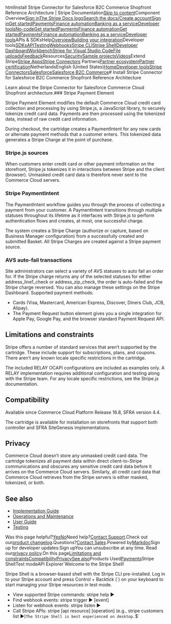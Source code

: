 htmlInstall Stripe Connector for Salesforce B2C Commerce Shopfront Reference Architecture | Stripe Documentation[Skip to content](#main-content)Component Overview[Sign in](https://dashboard.stripe.com/login?redirect=https%3A%2F%2Fdocs.stripe.com%2Fconnectors%2Fsalesforce-commerce-cloud%2Fcomponent-overview)[The Stripe Docs logo](/)[Search the docs/](#)[Create account](https://dashboard.stripe.com/register)[Sign in](https://dashboard.stripe.com/login?redirect=https%3A%2F%2Fdocs.stripe.com%2Fconnectors%2Fsalesforce-commerce-cloud%2Fcomponent-overview)[Get started](/get-started)[Payments](/payments)[Finance automation](/finance-automation)[Banking as a service](/financial-services)[Developer tools](/development)[No-code](/no-code)[Get started](/get-started)[Payments](/payments)[Finance automation](/finance-automation)[](#)[Get started](/get-started)[Payments](/payments)[Finance automation](/finance-automation)[Banking as a service](/financial-services)[Developer tools](/development)[](#)APIs & SDKsHelp[Overview](/docs/development)[Building your integration](#)Developer tools[SDKs](#)[API](#)[Testing](#)[Webhooks](#)[Stripe CLI](#)[Stripe Shell](#)[Developer Dashboard](#)[Workbench](#)[Stripe for Visual Studio Code](/docs/stripe-vscode)[File uploads](/docs/file-upload)[Feedback](/docs/dev-tools-csat)Resources[Security](#)[Sample projects](#)[Videos](#)Extend Stripe[Stripe Apps](#)[Stripe Connectors](#)
Partners[Partner ecosystem](/docs/partners)[Partner certification](/docs/partners/training-and-certification)NetherlandsEnglish (United States)[](#)[](#)[Home](/docs)[Developer tools](/docs/development)[Stripe Connectors](/docs/connectors)[Salesforce](/docs/connectors/salesforce)[Salesforce B2C Commerce](/docs/connectors/salesforce-commerce-cloud)# Install Stripe Connector for Salesforce B2C Commerce Shopfront Reference Architecture

Learn about the Stripe Connector for Salesforce Commerce Cloud Shopfront architecture.### Stripe Payment Element

Stripe Payment Element modifies the default Commerce Cloud credit card collection and processing by using Stripe.js, a JavaScript library, to securely tokenize credit card data. Payments are then processed using the tokenized data, instead of raw credit card information.

During checkout, the cartridge creates a PaymentIntent for any new cards or alternate payment methods that a customer enters. This tokenized data generates a Stripe Charge at the point of purchase.

### Stripe.js sources

When customers enter credit card or other payment information on the storefront, Stripe.js tokenizes it in interactions between Stripe and the client (browser). Unmasked credit card data is therefore never sent to the Commerce Cloud servers.

### Stripe PaymentIntent

The PaymentIntent workflow guides you through the process of collecting a payment from your customer. A PaymentIntent transitions through multiple statuses throughout its lifetime as it interfaces with Stripe.js to perform authentication flows and creates, at most, one successful charge.

The system creates a Stripe Charge (authorize or capture, based on Business Manager configuration) from a successfully created and submitted Basket. All Stripe Charges are created against a Stripe payment source.

### AVS auto-fail transactions

Site administrators can select a variety of AVS statuses to auto fail an order for. If the Stripe charge returns any of the selected statuses for either address_line1_check or address_zip_check, the order is auto-failed and the Stripe charge reversed. You can also manage these settings on the Stripe Dashboard. Supported payment methods:

- Cards (Visa, Mastercard, American Express, Discover, Diners Club, JCB, Alipay).
- The Payment Request button element gives you a single integration for Apple Pay, Google Pay, and the browser standard Payment Request API.

## Limitations and constraints

Stripe offers a number of standard services that aren’t supported by the cartridge. These include support for subscriptions, plans, and coupons. There aren’t any known locale specific restrictions in the cartridge.

The included RELAY OCAPI configurations are included as examples only. A RELAY implementation requires additional configuration and testing along with the Stripe team. For any locale specific restrictions, see the Stripe.js documentation.

## Compatibility

Available since Commerce Cloud Platform Release 16.8, SFRA version 4.4.

The cartridge is available for installation on storefronts that support both controller and SFRA SiteGenesis implementations.

## Privacy

Commerce Cloud doesn’t store any unmasked credit card data. The cartridge tokenizes all payment data within direct client-to-Stripe communications and obscures any sensitive credit card data before it arrives on the Commerce Cloud servers. Similarly, all credit card data that Commerce Cloud retrieves from the Stripe servers is either masked, tokenized, or both.

## See also

- [Implementation Guide](/connectors/salesforce-commerce-cloud/implementation-guide)
- [Operations and Maintenance](/connectors/salesforce-commerce-cloud/operations-and-maintenance)
- [User Guide](/connectors/salesforce-commerce-cloud/user-guide)
- [Testing](/connectors/salesforce-commerce-cloud/testing)

Was this page helpful?[Yes](#)[No](#)Need help?[Contact Support](https://support.stripe.com/).Check out our[product changelog](https://stripe.com/blog/changelog).Questions?[Contact Sales](https://stripe.com/contact/sales).Powered by[Markdoc](https://markdoc.dev)Sign up for developer updates:Sign upYou can unsubscribe at any time. Read our[privacy policy](https://stripe.com/privacy).On this page[Limitations and constraints](#limitations-and-constraints)[Compatibility](#compatibility)[Privacy](#privacy)[See also](#see-also)Products Used[Payments](/payments)Stripe ShellTest modeAPI Explorer[](https://stripe.com/docs/stripe-cli#install)`Welcome to the Stripe Shell!

Stripe Shell is a browser-based shell with the Stripe CLI pre-installed. Log in to your
Stripe account and press Control + Backtick (`) on your keyboard to start managing your Stripe
resources in test mode.

- View supported Stripe commands: stripe help ▶️
- Find webhook events: stripe trigger ▶️ [event]
- Listen for webhook events: stripe listen ▶
- Call Stripe APIs: stripe [api resource] [operation] (e.g., stripe customers list ▶️)`The Stripe Shell is best experienced on desktop.`$`